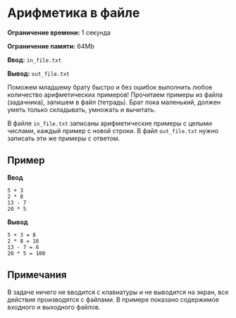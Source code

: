 # Арифметика в файле

**Ограничение времени:** 1 секунда

**Ограничение памяти:** 64Mb

**Ввод:** `in_file.txt`

**Вывод:** `out_file.txt`

Поможем младшему брату быстро и без ошибок выполнить любое количество арифметических примеров! Прочитаем примеры из файла (задачника), запишем в файл (тетрадь). Брат пока маленький, должен уметь только складывать, умножать и вычитать.

В файле `in_file.txt` записаны арифметические примеры с целыми числами, каждый пример с новой строки. В файл `out_file.txt` нужно записать эти же примеры с ответом.

## Пример

**Ввод**

```
5 + 3
2 * 8
13 - 7
20 * 5
```

**Вывод**

```
5 + 3 = 8
2 * 8 = 16
13 - 7 = 6
20 * 5 = 100
```

## Примечания

В задаче ничего не вводится с клавиатуры и не выводится на экран, все действия производятся с файлами. В примере показано содержимое входного и выходного файлов.